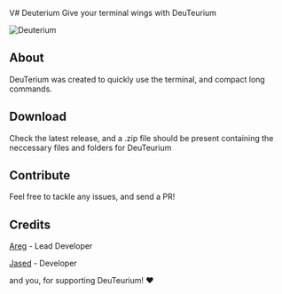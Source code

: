 V# Deuterium
Give your terminal wings with DeuTeurium

![Deuterium](https://img.shields.io/discord/1033847467655053332?style=for-the-badge&logo=discord&label=DISCORD&color=blue)

## About
DeuTerium was created to quickly use the terminal, and compact long commands.

## Download
Check the latest release, and a .zip file should be present containing the neccessary files and folders for DeuTeurium 

## Contribute
Feel free to tackle any issues, and send a PR!

## Credits

[Areg](https://github.com/AregPrograms) - Lead Developer

[Jased](https://github.com/jased-0001) - Developer

and you, for supporting DeuTeurium! ❤

